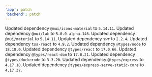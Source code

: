 ```yaml
---
'app': patch
'backend': patch
---
```


Updated dependency `@mui/icons-material` to `5.14.11`.
Updated dependency `@mui/lab` to `5.0.0-alpha.146`.
Updated dependency `@mui/material` to `5.14.11`.
Updated dependency `swr` to `2.2.4`.
Updated dependency `tss-react` to `4.9.2`.
Updated dependency `@types/node` to `18.18.0`.
Updated dependency `@types/react` to `17.0.66`.
Updated dependency `@types/react-dom` to `17.0.21`.
Updated dependency `@types/dockerode` to `3.3.20`.
Updated dependency `@types/express` to `4.17.18`.
Updated dependency `@types/express-serve-static-core` to `4.17.37`.
